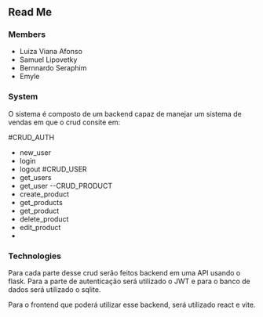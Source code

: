 # 

## Read Me

### Members

- Luiza Viana Afonso
- Samuel Lipovetky
- Bernnardo Seraphim
- Emyle

### System

O sistema é composto de um backend capaz de manejar um sistema de vendas em que o crud consite em:

#CRUD_AUTH
  - new_user
  - login
  - logout
#CRUD_USER
  - get_users
  - get_user
--CRUD_PRODUCT
  - create_product
  - get_products
  - get_product
  - delete_product
  - edit_product
  - 
### Technologies
Para cada parte desse crud serão feitos backend em uma API usando o flask.
Para a parte de autenticação será utilizado o JWT e para o banco de dados será 
utilizado o sqlite.

Para o frontend que poderá utilizar esse backend, será utilizado react e vite.


